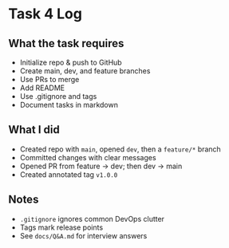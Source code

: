 # Task 4 Log

## What the task requires
- Initialize repo & push to GitHub
- Create main, dev, and feature branches
- Use PRs to merge
- Add README
- Use .gitignore and tags
- Document tasks in markdown

## What I did
- Created repo with `main`, opened `dev`, then a `feature/*` branch
- Committed changes with clear messages
- Opened PR from feature → dev; then dev → main
- Created annotated tag `v1.0.0`

## Notes
- `.gitignore` ignores common DevOps clutter
- Tags mark release points
- See `docs/Q&A.md` for interview answers
